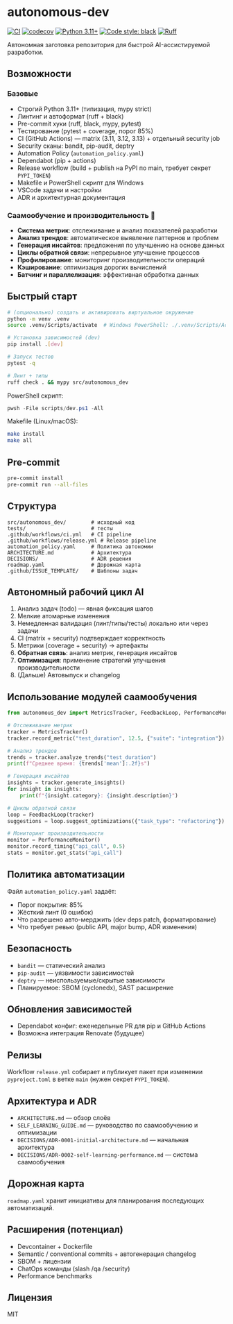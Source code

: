 # autonomous-dev

[![CI](https://github.com/rissottipaul-boop/AI-PRO/actions/workflows/ci.yml/badge.svg)](https://github.com/rissottipaul-boop/AI-PRO/actions/workflows/ci.yml)
[![codecov](https://codecov.io/gh/rissottipaul-boop/AI-PRO/branch/main/graph/badge.svg)](https://codecov.io/gh/rissottipaul-boop/AI-PRO)
[![Python 3.11+](https://img.shields.io/badge/python-3.11+-blue.svg)](https://www.python.org/downloads/)
[![Code style: black](https://img.shields.io/badge/code%20style-black-000000.svg)](https://github.com/psf/black)
[![Ruff](https://img.shields.io/endpoint?url=https://raw.githubusercontent.com/astral-sh/ruff/main/assets/badge/v2.json)](https://github.com/astral-sh/ruff)

Автономная заготовка репозитория для быстрой AI-ассистируемой разработки.

## Возможности

### Базовые
- Строгий Python 3.11+ (типизация, mypy strict)
- Линтинг и автоформат (ruff + black)
- Pre-commit хуки (ruff, black, mypy, pytest)
- Тестирование (pytest + coverage, порог 85%)
- CI (GitHub Actions) — matrix (3.11, 3.12, 3.13) + отдельный security job
- Security сканы: bandit, pip-audit, deptry
- Automation Policy (`automation_policy.yaml`)
- Dependabot (pip + actions)
- Release workflow (build + publish на PyPI по main, требует секрет `PYPI_TOKEN`)
- Makefile и PowerShell скрипт для Windows
- VSCode задачи и настройки
- ADR и архитектурная документация

### Саамообучение и производительность 🚀
- **Система метрик**: отслеживание и анализ показателей разработки
- **Анализ трендов**: автоматическое выявление паттернов и проблем
- **Генерация инсайтов**: предложения по улучшению на основе данных
- **Циклы обратной связи**: непрерывное улучшение процессов
- **Профилирование**: мониторинг производительности операций
- **Кэширование**: оптимизация дорогих вычислений
- **Батчинг и параллелизация**: эффективная обработка данных

## Быстрый старт

```bash
# (опционально) создать и активировать виртуальное окружение
python -m venv .venv
source .venv/Scripts/activate  # Windows PowerShell: ./.venv/Scripts/Activate.ps1

# Установка зависимостей (dev)
pip install .[dev]

# Запуск тестов
pytest -q

# Линт + типы
ruff check . && mypy src/autonomous_dev
```

PowerShell скрипт:

```powershell
pwsh -File scripts/dev.ps1 -All
```

Makefile (Linux/macOS):

```bash
make install
make all
```

## Pre-commit

```bash
pre-commit install
pre-commit run --all-files
```

## Структура

```text
src/autonomous_dev/        # исходный код
tests/                     # тесты
.github/workflows/ci.yml   # CI pipeline
.github/workflows/release.yml # Release pipeline
automation_policy.yaml     # Политика автономии
ARCHITECTURE.md            # Архитектура
DECISIONS/                 # ADR решения
roadmap.yaml               # Дорожная карта
.github/ISSUE_TEMPLATE/    # Шаблоны задач
```

## Автономный рабочий цикл AI

1. Анализ задач (todo) — явная фиксация шагов
2. Мелкие атомарные изменения
3. Немедленная валидация (линт/типы/тесты) локально или через задачи
4. CI (matrix + security) подтверждает корректность
5. Метрики (coverage + security) → артефакты
6. **Обратная связь**: анализ метрик, генерация инсайтов
7. **Оптимизация**: применение стратегий улучшения производительности
8. (Дальше) Автовыпуск и changelog

## Использование модулей саамообучения

```python
from autonomous_dev import MetricsTracker, FeedbackLoop, PerformanceMonitor

# Отслеживание метрик
tracker = MetricsTracker()
tracker.record_metric("test_duration", 12.5, {"suite": "integration"})

# Анализ трендов
trends = tracker.analyze_trends("test_duration")
print(f"Среднее время: {trends['mean']:.2f}s")

# Генерация инсайтов
insights = tracker.generate_insights()
for insight in insights:
    print(f"{insight.category}: {insight.description}")

# Циклы обратной связи
loop = FeedbackLoop(tracker)
suggestions = loop.suggest_optimizations({"task_type": "refactoring"})

# Мониторинг производительности
monitor = PerformanceMonitor()
monitor.record_timing("api_call", 0.5)
stats = monitor.get_stats("api_call")
```

## Политика автоматизации

Файл `automation_policy.yaml` задаёт:

- Порог покрытия: 85%
- Жёсткий линт (0 ошибок)
- Что разрешено авто-мерджить (dev deps patch, форматирование)
- Что требует ревью (public API, major bump, ADR изменения)

## Безопасность

- `bandit` — статический анализ
- `pip-audit` — уязвимости зависимостей
- `deptry` — неиспользуемые/скрытые зависимости
- Планируемое: SBOM (cyclonedx), SAST расширение

## Обновления зависимостей

- Dependabot конфиг: еженедельные PR для pip и GitHub Actions
- Возможна интеграция Renovate (будущее)

## Релизы

Workflow `release.yml` собирает и публикует пакет при изменении `pyproject.toml` в ветке `main` (нужен секрет `PYPI_TOKEN`).

## Архитектура и ADR

- `ARCHITECTURE.md` — обзор слоёв
- `SELF_LEARNING_GUIDE.md` — руководство по саамообучению и оптимизации
- `DECISIONS/ADR-0001-initial-architecture.md` — начальная архитектура
- `DECISIONS/ADR-0002-self-learning-performance.md` — система саамообучения

## Дорожная карта

`roadmap.yaml` хранит инициативы для планирования последующих автоматизаций.

## Расширения (потенциал)

- Devcontainer + Dockerfile
- Semantic / conventional commits + автогенерация changelog
- SBOM + лицензии
- ChatOps команды (slash /qa /security)
- Performance benchmarks

## Лицензия

MIT
